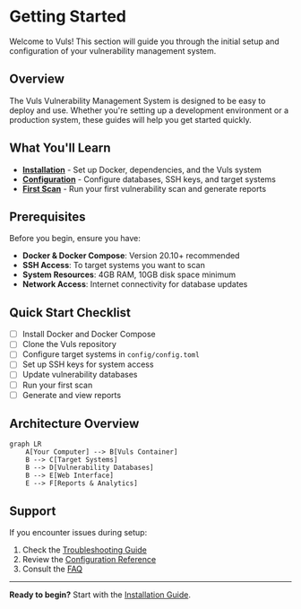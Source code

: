 # Getting Started

Welcome to Vuls! This section will guide you through the initial setup and configuration of your vulnerability management system.

## Overview

The Vuls Vulnerability Management System is designed to be easy to deploy and use. Whether you're setting up a development environment or a production system, these guides will help you get started quickly.

## What You'll Learn

- [**Installation**](installation.md) - Set up Docker, dependencies, and the Vuls system
- [**Configuration**](configuration.md) - Configure databases, SSH keys, and target systems
- [**First Scan**](first-scan.md) - Run your first vulnerability scan and generate reports

## Prerequisites

Before you begin, ensure you have:

- **Docker & Docker Compose**: Version 20.10+ recommended
- **SSH Access**: To target systems you want to scan
- **System Resources**: 4GB RAM, 10GB disk space minimum
- **Network Access**: Internet connectivity for database updates

## Quick Start Checklist

- [ ] Install Docker and Docker Compose
- [ ] Clone the Vuls repository
- [ ] Configure target systems in `config/config.toml`
- [ ] Set up SSH keys for system access
- [ ] Update vulnerability databases
- [ ] Run your first scan
- [ ] Generate and view reports

## Architecture Overview

```mermaid
graph LR
    A[Your Computer] --> B[Vuls Container]
    B --> C[Target Systems]
    B --> D[Vulnerability Databases]
    B --> E[Web Interface]
    E --> F[Reports & Analytics]
```

## Support

If you encounter issues during setup:

1. Check the [Troubleshooting Guide](../reference/troubleshooting.md)
2. Review the [Configuration Reference](../reference/configuration-options.md)
3. Consult the [FAQ](../reference/troubleshooting.md#frequently-asked-questions)

---

**Ready to begin?** Start with the [Installation Guide](installation.md).
